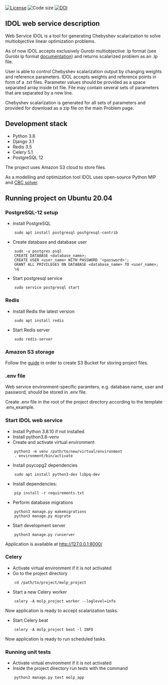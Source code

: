 
[![License](https://img.shields.io/github/license/rhombicosi/molp_project)](LICENSE)
![Code size](https://img.shields.io/github/languages/code-size/rhombicosi/IDOL)
[![DOI](https://zenodo.org/badge/393465636.svg)](https://zenodo.org/badge/latestdoi/393465636)
## **IDOL web service description**
Web Service IDOL is a tool for generating Chebyshev scalarization to solve multiobjective linear optimization problems.

As of now IDOL accepts exclusively Gurobi multiobjective .lp format (see Gurobi lp format [documentation](https://www.gurobi.com/documentation/9.0/refman/lp_format.html#format:LP)) and returns scalarized problem as an .lp file.

User is able to control Chebyshev scalarization output by changing weights and reference parameters.
IDOL accepts weights and reference points in form of a .txt files. Parameter values should be provided as a space separated array inside txt file.
File may contain several sets of parameters that are separated by a new line.

Chebyshev scalarization is generated for all sets of parameters and provided for download as a zip file on the main Problem page.

## **Development stack**

* Python 3.8
* Django 3.1
* Redis 3.5
* Celery 5.1
* PostgreSQL 12

The project uses Amazon S3 cloud to store files.

As a modelling and optimization tool IDOL uses open-source Python MIP and [CBC solver](https://github.com/coin-or/Cbc).

## **Running project on Ubuntu 20.04**

### **PostgreSQL-12 setup**

-  Install PostgreSQL
```
    sudo apt install postgresql postgresql-contrib
```
-  Create database and database user
```
    sudo -u postgres psql
    CREATE DATABASE <database_name>;
    CREATE USER <user_name> WITH PASSWORD '<password>';
    GRANT ALL PRIVILEGES ON DATABASE <database_name> TO <user_name>;
    \q
```
-  Start postgresql service
```
    sudo service postgresql start
```

### **Redis**

- Install Redis the latest version
```
    sudo apt install redis
```
- Start Redis server
```
    sudo redis-server
```

### **Amazon S3 storage**

Follow the [guide](https://testdriven.io/blog/storing-django-static-and-media-files-on-amazon-s3/) in order to create S3 Bucket for storing project files.

### **.env file**

Web service environment-specific paramters, e.g. database name, user and password, should be stored in .env file. 

Create .env file in the root of the project directory according to the template .env_example.

### **Start IDOL web service**

-  Install Python 3.8.10 if not installed
-  Install python3.8-venv
-  Create and activate virtual environment 
```
    python3 -m venv /path/to/new/virtual/environment
    . environment/bin/activate
```
-  Install psycopg2 dependencies
```
    sudo apt install python3-dev libpq-dev
```
-  Install dependencies:
```
    pip install -r requirements.txt
```
-  Perform database migrations
```
    python3 manage.py makemigrations
    python3 manage.py migrate
```
-  Start development server
```
    python3 manage.py runserver
```
    
Application is available at http://127.0.0.1:8000/

### **Celery**

- Activate virtual environment if it is not activated
- Go to the project directory
```
    cd /path/to/project/molp_project
```    
- Start a new Celery worker
```
    celery -A molp_project worker --loglevel=info
```

Now application is ready to accept scalarization tasks.

- Start Celery beat
```
    celery -A molp_project beat -l INFO
```

Now application is ready to run scheduled tasks.

### **Running unit tests**

- Activate virtual environment if it is not activated
- Inside the project directory run tests with the command
```
    python3 manage.py test molp_app
```






